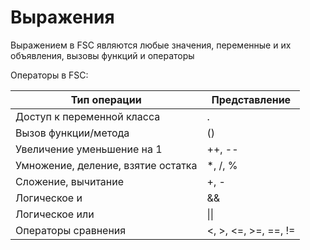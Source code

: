 # Выражения

Выражением в FSC являются любые значения, переменные и их объявления, вызовы функций и операторы

Операторы в FSC:

| Тип операции                       | Представление            |
|------------------------------------|--------------------------|
| Доступ к переменной класса         | .                        |
| Вызов функции/метода               | ()                       |
| Увеличение уменьшение на 1         | ++, --                   |
| Умножение, деление, взятие остатка | *, /, %                  |
| Сложение, вычитание                | +, -                     |
| Логическое и                       | &&                       |
| Логическое или                     | \|\|                     |
| Операторы сравнения                | \<, \>, \<=, \>=, ==, != |